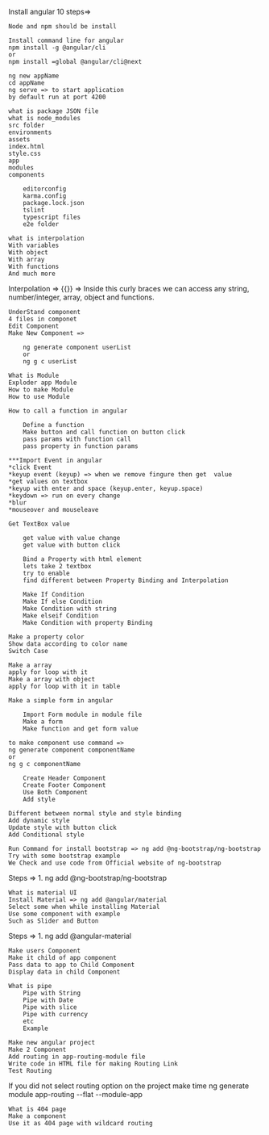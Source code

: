 <!-- 1. Introduction  -->

<!-- 2. Installation and setup -->

Install angular 10
steps=>

    Node and npm should be install

    Install command line for angular
    npm install -g @angular/cli
    or
    npm install =global @angular/cli@next

    ng new appName
    cd appName
    ng serve => to start application
    by default run at port 4200


<!-- 3. Point of vedio -->
    what is package JSON file
    what is node_modules
    src folder
    environments
    assets
    index.html
    style.css
    app
    modules
    components

        editorconfig
        karma.config
        package.lock.json
        tslint
        typescript files
        e2e folder


<!-- 5.Interpolation -->
    what is interpolation
    With variables
    With object
    With array
    With functions
    And much more

Interpolation => {{}} => Inside this curly braces we can access any string, number/integer, array, object and functions.

<!-- 6. What is Component -->
    UnderStand component
    4 files in componet
    Edit Component
    Make New Component =>

        ng generate component userList
        or
        ng g c userList


<!-- 7. Module  -->
    What is Module
    Exploder app Module
    How to make Module
    How to use Module


<!-- 8. Call Function | click event  -->
    How to call a function in angular

        Define a function
        Make button and call function on button click
        pass params with function call
        pass property in function params


<!-- 9. Event in angular -->
    ***Import Event in angular
    *click Event 
    *keyup event (keyup) => when we remove fingure then get  value
    *get values on textbox
    *keyup with enter and space (keyup.enter, keyup.space)
    *keydown => run on every change
    *blur
    *mouseover and mouseleave


<!-- 10. Get input box value -->
    Get TextBox value

        get value with value change
        get value with button click


<!-- 11. Property Binding -->
        Bind a Property with html element
        lets take 2 textbox
        try to enable
        find different between Property Binding and Interpolation


<!-- 12. Condition in Angular -->
        Make If Condition
        Make If else Condition
        Make Condition with string
        Make elseif Condition
        Make Condition with property Binding


<!-- 13. Switch Case in Angular -->
    Make a property color
    Show data according to color name
    Switch Case


<!-- 14. For Loop in Angular -->
    Make a array
    apply for loop with it
    Make a array with object
    apply for loop with it in table


<!-- 15. Simple form and get form value -->
    Make a simple form in angular

        Import Form module in module file
        Make a form
        Make function and get form value


<!-- 16. Make a Header and Footer -->
    to make component use command =>
    ng generate component componentName
    or 
    ng g c componentName

        Create Header Component
        Create Footer Component
        Use Both Component
        Add style


<!-- 17. Style Binding -->
    Different between normal style and style binding
    Add dynamic style
    Update style with button click
    Add Conditional style


<!-- 18. Add Bootstrap -->
    Run Command for install bootstrap => ng add @ng-bootstrap/ng-bootstrap
    Try with some bootstrap example
    We Check and use code from Official website of ng-bootstrap

Steps =>
    1. ng add @ng-bootstrap/ng-bootstrap


<!-- 19. Add Material UI in angular 10 -->
    What is material UI
    Install Material => ng add @angular/material
    Select some when while installing Material
    Use some component with example
    Such as Slider and Button

Steps =>
    1. ng add @angular-material


<!-- 20. Pass Data To Child Component -->
    Make users Component
    Make it child of app component
    Pass data to app to Child Component
    Display data in child Component


<!-- 23. Pipe with Example -->
    What is pipe
        Pipe with String
        Pipe with Date
        Pipe with slice
        Pipe with currency
        etc
        Example


<!-- 24. Basic Routing -->
    Make new angular project
    Make 2 Component
    Add routing in app-routing-module file
    Write code in HTML file for making Routing Link
    Test Routing

If you did not select routing option on the project make time
ng generate module app-routing --flat --module-app


<!-- 25. Page Not Found (404 page) -->
    What is 404 page
    Make a component
    Use it as 404 page with wildcard routing


<!-- 26.  -->